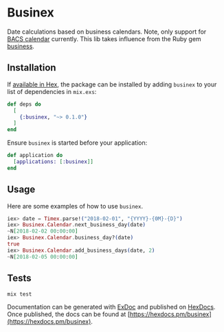 # Businex

Date calculations based on business calendars. Note, only support for [BACS calendar](https://github.com/PiggyPot/businex/blob/master/lib/businex/data/bacs.yml) currently. This lib takes influence from the Ruby gem [business](https://github.com/gocardless/business).

## Installation

If [available in Hex](https://hex.pm/docs/publish), the package can be installed
by adding `businex` to your list of dependencies in `mix.exs`:

```elixir
def deps do
  [
    {:businex, "~> 0.1.0"}
  ]
end
```

Ensure `businex` is started before your application:

```elixir
def application do
  [applications: [:businex]]
end
```

## Usage

Here are some examples of how to use `businex`.

```elixir
iex> date = Timex.parse!("2018-02-01", "{YYYY}-{0M}-{D}")
iex> Businex.Calendar.next_business_day(date)
~N[2018-02-02 00:00:00]
iex> Businex.Calendar.business_day?(date)
true
iex> Businex.Calendar.add_business_days(date, 2)
~N[2018-02-05 00:00:00]
```

## Tests

```elixir
mix test
```

Documentation can be generated with [ExDoc](https://github.com/elixir-lang/ex_doc)
and published on [HexDocs](https://hexdocs.pm). Once published, the docs can
be found at [https://hexdocs.pm/businex](https://hexdocs.pm/businex).
